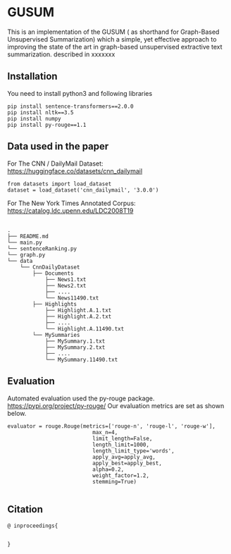 # GUSUM

This is an implementation of the  GUSUM ( as shorthand for Graph-Based Unsupervised Summarization) which a simple, yet effective approach to improving the state of the art in graph-based unsupervised extractive text summarization.  described in xxxxxxx

## Installation

You need to install python3 and following libraries

```
pip install sentence-transformers==2.0.0
pip install nltk==3.5
pip install numpy
pip install py-rouge==1.1

```

## Data used in the paper

For The CNN / DailyMail Dataset:  https://huggingface.co/datasets/cnn_dailymail

```
from datasets import load_dataset
dataset = load_dataset('cnn_dailymail', '3.0.0')

```

For The New York Times Annotated Corpus: https://catalog.ldc.upenn.edu/LDC2008T19 

## 

```
.
├── README.md
└── main.py
└── sentenceRanking.py
└── graph.py
└── data
    └── CnnDailyDataset
        ├── Documents
            ├── News1.txt
            ├── News2.txt
            ├── ....
            └── News11490.txt
        ├── Highlights
            ├── Highlight.A.1.txt
            ├── Highlight.A.2.txt
            ├── ....
            └── Highlight.A.11490.txt
        └── MySummaries
            ├── MySummary.1.txt
            ├── MySummary.2.txt
            ├── ....
            └── MySummary.11490.txt

```
## Evaluation

Automated evaluation used the py-rouge package. https://pypi.org/project/py-rouge/ Our evaluation metrics are set as shown below.

```
evaluator = rouge.Rouge(metrics=['rouge-n', 'rouge-l', 'rouge-w'],
                           max_n=4,
                           limit_length=False,
                           length_limit=1000,
                           length_limit_type='words',
                           apply_avg=apply_avg,
                           apply_best=apply_best,
                           alpha=0.2, 
                           weight_factor=1.2,
                           stemming=True)
                           
 ```

## Citation
```
@ inproceedings{ 


}
```


